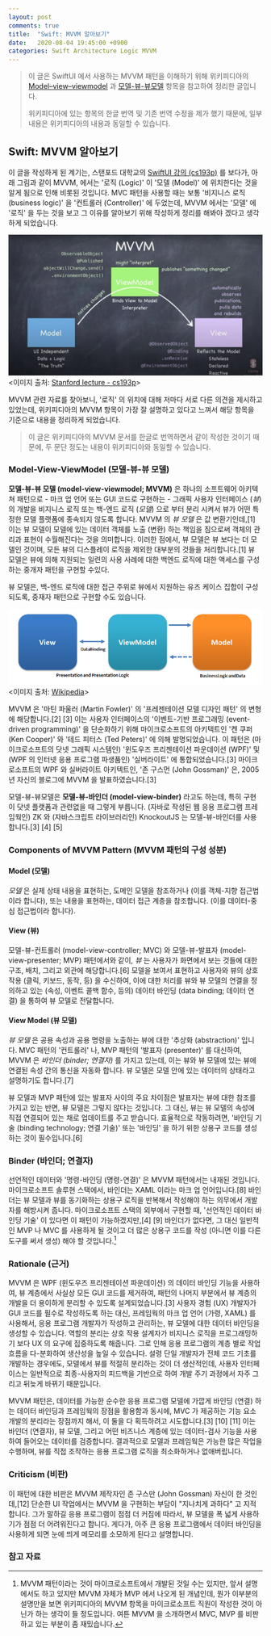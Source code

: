 ```yaml
---
layout: post
comments: true
title:  "Swift: MVVM 알아보기"
date:   2020-08-04 19:45:00 +0900
categories: Swift Architecture Logic MVVM
---
```


> 이 글은 SwiftUI 에서 사용하는 MVVM 패턴을 이해하기 위해 위키피디아의 [Model–view–viewmodel](https://en.wikipedia.org/wiki/Model–view–viewmodel) 과 [모델-뷰-뷰모델](https://ko.wikipedia.org/wiki/모델-뷰-뷰모델) 항목을 참고하여 정리한 글입니다.
>
> 위키피디아에 있는 항목의 한글 번역 및 기존 번역 수정을 제가 했기 때문에, 일부 내용은 위키피디아의 내용과 동일할 수 있습니다.

## Swift: MVVM 알아보기

이 글을 작성하게 된 계기는, 스탠포드 대학교의 [SwiftUI 강의 (cs193p)](https://cs193p.sites.stanford.edu) 를 보다가, 아래 그림과 같이 MVVM, 에서는 '로직 (Logic)' 이 '모델 (Model)' 에 위치한다는 것을 알게 됨으로 인해 비롯된 것입니다. MVC 패턴을 사용할 때는 보통 '비지니스 로직 (business logic)' 을 '컨트롤러 (Controller)' 에 두었는데, MVVM 에서는 '모델' 에 '로직' 을 두는 것을 보고 그 이유를 알아보기 위해 작성하게 정리를 해봐야 겠다고 생각하게 되었습니다.

![MVVM](/assets/Swift/Pattern/MVVM-cs193p-2020.png)
<이미지 출처: [Stanford lecture - cs193p](https://cs193p.sites.stanford.edu)>

MVVM 관련 자료를 찾아보니, '로직' 의 위치에 대해 저마다 서로 다른 의견을 제시하고 있었는데, 위키피디아의 MVVM 항목이 가장 잘 설명하고 있다고 느껴서 해당 항목을 기준으로 내용을 정리하게 되었습니다.

> 이 글은 위키피디아의 MVVM 문서를 한글로 번역하면서 같이 작성한 것이기 때문에, 두 문단 정도는 내용이 위키피디아와 동일할 수 있습니다.

### Model-View-ViewModel (모델-뷰-뷰 모델)

**모델-뷰-뷰 모델 (model-view-viewmodel; MVVM)** 은 하나의 소프트웨어 아키텍쳐 패턴으로 - 마크 업 언어 또는 GUI 코드로 구현하는 - 그래픽 사용자 인터페이스 (_뷰_) 의 개발을 비지니스 로직 또는 백-엔드 로직 (_모델_) 으로 부터 분리 시켜서 뷰가 어떤 특정한 모델 플랫폼에 종속되지 않도록 합니다. MVVM 의 _뷰 모델_ 은 값 변환기인데,[1] 이는 뷰 모델이 모델에 있는 데이터 객체를 노출 (변환) 하는 책임을 짐으로써 객체의 관리과 표현이 수월해진다는 것을 의미합니다. 이러한 점에서, 뷰 모델은 뷰 보다는 더 모델인 것이며, 모든 뷰의 디스플레이 로직을 제외한 대부분의 것들을 처리합니다.[1] 뷰 모델은 뷰에 의해 지원되는 일련의 사용 사례에 대한 백엔드 로직에 대한 액세스를 구성하는 중개자 패턴을 구현할 수있다.

뷰 모델은, 백-엔드 로직에 대한 접근 주위로 뷰에서 지원하는 유즈 케이스 집합이 구성되도록, 중재자 패턴으로 구현할 수도 있습니다.

![MVVM](/assets/Swift/Pattern/MVVM-wikipedia.png)
<이미지 출처: [Wikipedia](https://en.wikipedia.org/wiki/Model–view–viewmodel)>

MVVM 은 '마틴 파울러 (Martin Fowler)' 의 '프레젠테이션 모델 디자인 패턴' 의 변형에 해당합니다.[2] [3] 이는 사용자 인터페이스의 '이벤트-기반 프로그래밍 (event-driven programming)' 을 단순화하기 위해 마이크로소프트의 아키텍트인 '켄 쿠퍼 (Ken Cooper)' 와 '테드 피터스 (Ted Peters)' 에 의해 발명되었습니다. 이 패턴은 (마이크로소프트의 닷넷 그래픽 시스템인) '윈도우즈 프리젠테이션 파운데이션 (WPF)' 및 (WPF 의 인터넷 응용 프로그램 파생품인) '실버라이트' 에 통합되었습니다.[3] 마이크로소프트의 WPF 와 실버라이트 아키텍트인, '존 구스먼 (John Gossman)' 은, 2005년 자신의 블로그에 MVVM 을 발표하였습니다.[3]

모델-뷰-뷰모델은 **모델-뷰-바인더 (model-view-binder)** 라고도 하는데, 특히 구현이 닷넷 플랫폼과 관련없을 때 그렇게 부릅니다. (자바로 작성된 웹 응용 프로그램 프레임웍인) ZK 와 (자바스크립트 라이브러리인) KnockoutJS 는 모델-뷰-바인더를 사용합니다.[3] [4] [5]

### Components of MVVM Pattern (MVVM 패턴의 구성 성분)

#### Model (모델)

_모델_ 은 실제 상태 내용을 표현하는, 도메인 모델을 참조하거나 (이를 객체-지향 접근법이라 합니다), 또는 내용을 표현하는, 데이터 접근 계층을 참조합니다. (이를 데이터-중심 접근법이라 합니다).

#### View (뷰)

모델-뷰-컨트롤러 (model-view-controller; MVC) 와 모델-뷰-발표자 (model-view-presenter; MVP) 패턴에서와 같이, _뷰_ 는 사용자가 화면에서 보는 것들에 대한 구조, 배치, 그리고 외관에 해당합니다.[6] 모델을 보여서 표현하고 사용자와 뷰의 상호 작용 (클릭, 키보드, 동작, 등) 을 수신하여, 이에 대한 처리를 뷰와 뷰 모델의 연결을 정의하고 있는 (속성, 이벤트 콜백 함수, 등의) 데이터 바인딩 (data binding; 데이터 연결) 을 통하여 뷰 모델로 전달합니다.

#### View Model (뷰 모델)

_뷰 모델_ 은 공용 속성과 공용 명령을 노출하는 뷰에 대한 '추상화 (abstraction)' 입니다. MVC 패턴의 '컨트롤러' 나, MVP 패턴의 '발표자 (presenter)' 를 대신하여, MVVM 은 _바인더 (binder; 연결자)_ 를 가지고 있는데, 이는 뷰와 뷰 모델에 있는 뷰에 연결된 속성 간의 통신을 자동화 합니다. 뷰 모델은 모델 안에 있는 데이터의 상태라고 설명하기도 합니다.[7]

뷰 모델과 MVP 패턴에 있는 발표자 사이의 주요 차이점은 발표자는 뷰에 대한 참조를 가지고 있는 반면, 뷰 모델은 그렇지 않다는 것입니다. 그 대신, 뷰는 뷰 모델의 속성에 직접 연결되어 있는 채로 업데이트를 주고 받습니다. 효율적으로 작동하려면, '바인딩 기술 (binding technology; 연결 기술)' 또는 '바인딩' 을 하기 위한 상용구 코드를 생성하는 것이 필수입니다.[6]

### Binder (바인더; 연결자)

선언적인 데이터와 '명령-바인딩 (명령-연결)' 은 MVVM 패턴에서는 내재된 것입니다. 마이크로소프트 솔루현 스택에서, 바인더는 XAML 이라는 마크 업 언어입니다.[8] 바인더는 뷰 모델과 뷰를 동기화하는 상용구 로직을 반복해서 작성해야 하는 의무에서 개발자를 해방시켜 줍니다. 마이크로소프트 스택의 외부에서 구현할 때, '선언적인 데이터 바인딩 기술' 이 있다면 이 패턴이 가능하겠지만,[4] [9] 바인더가 없다면, 그 대신 일반적인 MVP 나 MVC 를 사용하게 될 것이고 더 많은 상용구 코드를 작성 (아니면 이를 다른 도구를 써서 생성) 해야 할 것입니다.[^microsoft]

### Rationale (근거)

MVVM 은 WPF (윈도우즈 프리젠테이션 파운데이션) 의 데이터 바인딩 기능을 사용하여, 뷰 계층에서 사실상 모든 GUI 코드를 제거하여, 패턴의 나머지 부분에서 뷰 계층의 개발을 더 용이하게 분리할 수 있도록 설계되었습니다.[3] 사용자 경험 (UX) 개발자가 GUI 코드를 필수로 작성하도록 하는 대신, 프레임웍의 마크 업 언어 (가령, XAML) 를 사용해서, 응용 프로그램 개발자가 작성하고 관리하는, 뷰 모델에 대한 데이터 바인딩을 생성할 수 있습니다. 역할의 분리는 상호 작용 설계자가 비지니스 로직을 프로그래밍하기 보다 UX 의 요구에 집중하도록 해줍니다. 그로 인해 응용 프로그램의 계층 별로 작업 흐름을 다-분화하여 생산성을 높일 수 있습니다. 설령 단일 개발자가 전체 코드 기초를 개발하는 경우에도, 모델에서 뷰를 적절히 분리하는 것이 더 생산적인데, 사용자 인터페이스는 일반적으로 최종-사용자의 피드백을 기반으로 하여 개발 주기 과정에서 자주 그리고 뒤늦게 바뀌기 때문입니다.

MVVM 패턴은, 데이터를 가능한 순수한 응용 프로그램 모델에 가깝게 바인딩 (연결) 하는 데이터 바인딩과 프레임웍의 장점을 활용함과 동시에, MVC 가 제공하는 기능 요소 개발의 분리라는 장점까지 해서, 이 둘을 다 획득하려고 시도합니다.[3] [10] [11] 이는 바인더 (연결자), 뷰 모델, 그리고 어떤 비즈니스 계층에 있는 데이터-검사 기능을 사용하여 들어오는 데이터를 검증합니다. 결과적으로 모델과 프레임웍은 가능한 많은 작업을 수행하며, 뷰를 직접 조작하는 응용 프로그램 로직을 최소화하거나 없애버립니다.

### Criticism (비판)

이 패턴에 대한 비판은 MVVM 제작자인 존 구스만 (John Gossman) 자신이 한 것인데,[12] 단순한 UI 작업에서는 MVVM 을 구현하는 부담이 "지나치게 과하다" 고 지적합니다. 그가 말하길 응용 프로그램이 점점 더 커짐에 따라서, 뷰 모델을 폭 넓게 사용하기가 점점 더 어려워진다고 합니다. 게다가, 아주 큰 응용 프로그램에서 데이터 바인딩을 사용하게 되면 눈에 띄게 메모리를 소모하게 된다고 설명합니다.

### 참고 자료

[^microsoft]: MVVM 패턴이라는 것이 마이크로소프트에서 개발된 것일 수는 있지만, 앞서 설명에서도 하고 있지만 MVVM 자체가 MVP 에서 나오게 된 개념인데, 뭔가 이부분의 설명만을 보면 위키피디아의 MVVM 항목을 마이크로소프트 직원이 작성한 것이 아닌가 하는 생각이 들 정도입니다. 여튼 MVVM 을 소개하면서 MVC, MVP 를 비판하고 있는 부분이 좀 재밌습니다.
